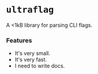 # `ultraflag`

A <1kB library for parsing CLI flags.

### Features

- It's very small.
- It's very fast.
- I need to write docs.
